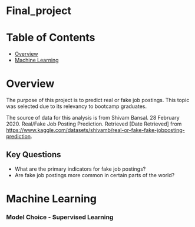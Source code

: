 # Final_project

# Table of Contents 

<!-- vscode-markdown-toc -->
* [Overview](#Overview)
* [Machine Learning](#Machine_Learning)

<!-- vscode-markdown-toc-config
	numbering=true
	autoSave=true
	/vscode-markdown-toc-config -->
<!-- /vscode-markdown-toc -->

# <a name='Overview'></a>Overview

The purpose of this project is to predict real or fake job postings. This topic was selected due to its relevancy to bootcamp graduates. 

The source of data for this analysis is from Shivam Bansal. 28 February 2020. Real/Fake Job Posting Prediction. Retrieved [Date Retrieved] from https://www.kaggle.com/datasets/shivamb/real-or-fake-fake-jobposting-prediction.  

## Key Questions
* What are the primary indicators for fake job postings?
* Are fake job postings more common in certain parts of the world?

# <a name='Machine_Learning'></a>Machine Learning
### Model Choice - Supervised Learning

